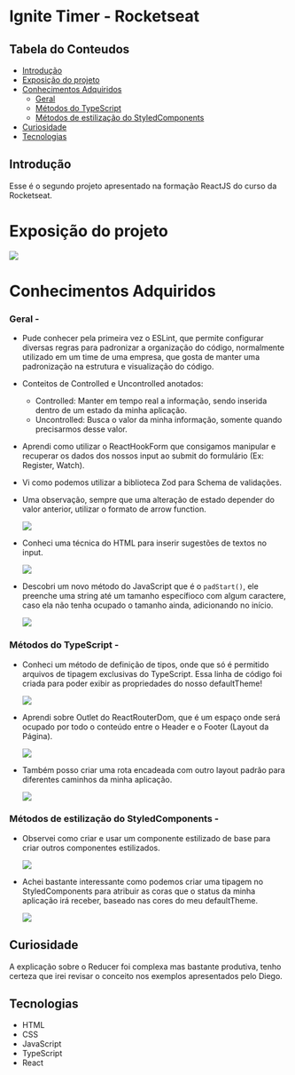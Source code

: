 # Ignite Timer - Rocketseat

## Tabela do Conteudos

  * [Introdução](#introdução)
  * [Exposição do projeto](#exposição-do-projeto)
  * [Conhecimentos Adquiridos](#conhecimentos-adquiridos)
    * [Geral](#geral)
    * [Métodos do TypeScript](#métodos-do-typescript)
    * [Métodos de estilização do StyledComponents](#métodos-de-estilização-do-StyledComponents)
  * [Curiosidade](#curiosidade)
  * [Tecnologias](#tecnologias)

## Introdução

Esse é o segundo projeto apresentado na formação ReactJS do curso da Rocketseat.

# Exposição do projeto

  <img src="./src/assets/gif-layout-desktop.gif">

# Conhecimentos Adquiridos

### Geral -

- Pude conhecer pela primeira vez o ESLint, que permite configurar diversas regras para padronizar a organização do código, normalmente utilizado em um time de uma empresa, que gosta de manter uma padronização na estrutura e visualização do código.

- Conteitos de Controlled e Uncontrolled anotados:
  - Controlled: Manter em tempo real a informação, sendo inserida dentro de um estado da minha aplicação.
  - Uncontrolled: Busca o valor da minha informação, somente quando precisarmos desse valor.

- Aprendi como utilizar o ReactHookForm que consigamos manipular e recuperar os dados dos nossos input ao submit do formulário (Ex: Register, Watch).

- Vi como podemos utilizar a biblioteca Zod para Schema de validações.

- Uma observação, sempre que uma alteração de estado depender do valor anterior, utilizar o formato de arrow function.

  <img src="./src/assets/react-0.png">

- Conheci uma técnica do HTML para inserir sugestões de textos no input.

  <img src="./src/assets/html-0.png">

- Descobri um novo método do JavaScript que é o `padStart()`, ele preenche uma string até um tamanho específioco com algum caractere, caso ela não tenha ocupado o tamanho ainda, adicionando no início.

  <img src="./src/assets/html-1.png">

### Métodos do TypeScript -

- Conheci um método de definição de tipos, onde que só é permitido arquivos de tipagem exclusivas do TypeScript.
Essa linha de código foi criada para poder exibir as propriedades do nosso defaultTheme!

  <img src="./src/assets/ts-0.png">

- Aprendi sobre Outlet do ReactRouterDom, que é um espaço onde será ocupado por todo o conteúdo entre o Header e o Footer (Layout da Página).

  <img src="./src/assets/rrd-0.png">

- Também posso criar uma rota encadeada com outro layout padrão para diferentes caminhos da minha aplicação.

  <img src="./src/assets/rrd-1.png">

### Métodos de estilização do StyledComponents -

- Observei como criar e usar um componente estilizado de base para criar outros componentes estilizados.

  <img src="./src/assets/sc-0.png">

- Achei bastante interessante como podemos criar uma tipagem no StyledComponents para atribuir as coras que o status da minha aplicação irá receber, baseado nas cores do meu defaultTheme.

  <img src="./src/assets/sc-1.png">

## Curiosidade

A explicação sobre o Reducer foi complexa mas bastante produtiva, tenho certeza que irei revisar o conceito nos exemplos apresentados pelo Diego.

## Tecnologias

<ul>
<li>HTML</li>
<li>CSS</li>
<li>JavaScript</li>
<li>TypeScript</li>
<li>React</li>
</ul>